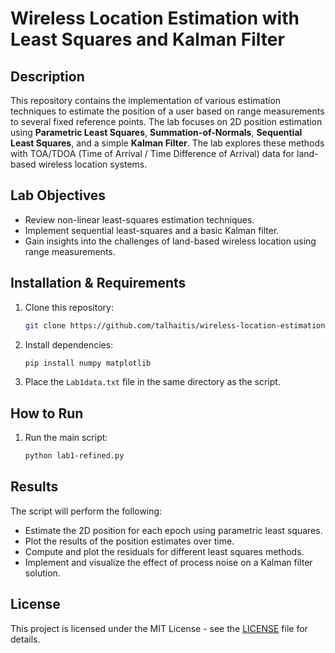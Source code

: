 # Wireless Location Estimation with Least Squares and Kalman Filter

## Description
This repository contains the implementation of various estimation techniques to estimate the position of a user based on range measurements to several fixed reference points. The lab focuses on 2D position estimation using **Parametric Least Squares**, **Summation-of-Normals**, **Sequential Least Squares**, and a simple **Kalman Filter**. The lab explores these methods with TOA/TDOA (Time of Arrival / Time Difference of Arrival) data for land-based wireless location systems.

## Lab Objectives
- Review non-linear least-squares estimation techniques.
- Implement sequential least-squares and a basic Kalman filter.
- Gain insights into the challenges of land-based wireless location using range measurements.

## Installation & Requirements
1. Clone this repository:
    ```bash
    git clone https://github.com/talhaitis/wireless-location-estimation
    ```

2. Install dependencies:
    ```bash
    pip install numpy matplotlib
    ```

3. Place the `Lab1data.txt` file in the same directory as the script.

## How to Run
1. Run the main script:
    ```bash
    python lab1-refined.py
    ```

## Results
The script will perform the following:
- Estimate the 2D position for each epoch using parametric least squares.
- Plot the results of the position estimates over time.
- Compute and plot the residuals for different least squares methods.
- Implement and visualize the effect of process noise on a Kalman filter solution.

## License
This project is licensed under the MIT License - see the [LICENSE](LICENSE) file for details.
